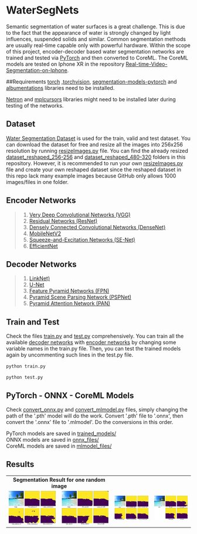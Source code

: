 # WaterSegNets
 Semantic segmentation of water surfaces is a great challenge. This is due to the fact that the appearance of water is strongly changed by light influences, suspended solids and similar. Common segmentation methods are usually real-time capable only with powerful hardware. Within the scope of this project, encoder-decoder based water segmentation networks are trained and tested via [PyTorch](https://pytorch.org/) and then converted to CoreML. The CoreML models are tested on Iphone XR in the repository [Real-time-Video-Segmentation-on-Iphone](https://github.com/erdemunal35/Real-time-Video-Segmentation-on-Iphone).

##Requirements
[torch](https://pytorch.org/) ,[torchvision](https://pytorch.org/), [segmentation-models-pytorch](https://smp.readthedocs.io/en/latest/install.html) and [albumentations](https://pypi.org/project/albumentations/) libraries need to be installed.

[Netron](https://github.com/lutzroeder/Netron) and [mplcursors](https://pypi.org/project/mplcursors/) libraries might need to be installed later during testing of the networks.

## Dataset
 [Water Segmentation Dataset](https://www.kaggle.com/gvclsu/water-segmentation-dataset) is used for the train, valid and test dataset. You can download the dataset for free and resize all the images into 256x256 resolution by running [resizeImages.py](https://github.com/erdemunal35/WaterSegNets/blob/main/resizeImages.py) file. You can find the already resized [dataset_reshaped_256-256]() and [dataset_reshaped_480-320]() folders in this repository. However, it is recommended to run your own [resizeImages.py](https://github.com/erdemunal35/WaterSegNets/blob/main/resizeImages.py) file and create your own reshaped dataset since the reshaped dataset in this repo lack many example images because GitHub only allows 1000 images/files in one folder.
 
## Encoder Networks
> 1. [Very Deep Convolutional Networks (VGG)](https://arxiv.org/pdf/1409.1556.pdf)
> 2. [Residual Networks (ResNet)](https://arxiv.org/pdf/1512.03385.pdf)
> 3. [Densely Connected Convolutional Networks (DenseNet)](https://arxiv.org/pdf/1608.06993.pdf)
> 4. [MobileNetV2](https://arxiv.org/pdf/1801.04381.pdf)
> 5. [Squeeze-and-Excitation Networks (SE-Net)](https://arxiv.org/pdf/1709.01507.pdf)
> 6. [EfficientNet](https://arxiv.org/pdf/1905.11946.pdf)

## Decoder Networks
> 1. [LinkNet)](https://arxiv.org/pdf/1707.03718.pdf)
> 2. [U-Net](https://arxiv.org/pdf/1505.04597.pdf)
> 3. [Feature Pyramid Networks (FPN)](https://arxiv.org/pdf/1612.03144.pdf)
> 4. [Pyramid Scene Parsing Network (PSPNet)](https://arxiv.org/pdf/1612.01105.pdf)
> 5. [Pyramid Attention Network (PAN)](https://arxiv.org/pdf/1805.10180.pdf)

## Train and Test
Check the files [train.py](https://github.com/erdemunal35/WaterSegNets/blob/main/train.py) and [test.py](https://github.com/erdemunal35/WaterSegNets/blob/main/test.py) comprehensively. You can train all the available [decoder networks](https://smp.readthedocs.io/en/latest/models.html) with [encoder networks](https://smp.readthedocs.io/en/latest/encoders.html) by changing some variable names in the train.py file. Then, you can test the trained models again by uncommenting such lines in the test.py file.
```
python train.py
```
```
python test.py
```
## PyTorch - ONNX - CoreML Models
Check [convert_onnx.py](https://github.com/erdemunal35/WaterSegNets/blob/main/convert_onnx.py) and [convert_mlmodel.py](https://github.com/erdemunal35/WaterSegNets/blob/main/convert_mlmodel.py) files, simply changing the path of the '.pth' model will do the work. Convert '.pth' file to '.onnx', then convert the '.onnx' file to '.mlmodel'. Do the conversions in this order.

PyTorch models are saved in [trained_models/](https://github.com/erdemunal35/WaterSegNets/tree/main/trained_models) <br/>
ONNX models are saved in [onnx_files/](https://github.com/erdemunal35/WaterSegNets/tree/main/onnx_files) <br/>
CoreML models are saved in [mlmodel_files/](https://github.com/erdemunal35/WaterSegNets/tree/main/mlmodel_files) <br/>

## Results

<table>
    <tr>
        <td colspan=2 align="center"><b>Segmentation Result for one random image<b></td>
    </tr>
    <tr>
        <td>
            <img src="https://github.com/erdemunal35/WaterSegNets/blob/main/results/result1.png" alt="Seg demo"></img>
        </td>
        <td>
            <img src="https://github.com/erdemunal35/WaterSegNets/blob/main/results/result2.png" alt="Seg demo"></img>
        </td>
         <td>
            <img src="https://github.com/erdemunal35/WaterSegNets/blob/main/results/result3.png" alt="Seg demo"></img>
        </td>
        <td>
            <img src="https://github.com/erdemunal35/WaterSegNets/blob/main/results/result4.png" alt="Seg demo"></img>
        </td>
    </tr>
</table>
